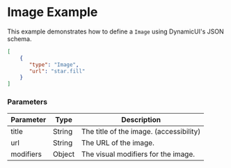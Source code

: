 # Image Example

This example demonstrates how to define a `Image` using DynamicUI's JSON schema.  

```json
[
    {
       "type": "Image",
       "url": "star.fill"
    }
]
```

### Parameters

| Parameter | Type        | Description                       |
| --------- | ----------- | --------------------------------- |
| title     | String      | The title of the image. (accessibility) |
| url       | String      | The URL of the image.            |
| modifiers | Object      | The visual modifiers for the image. |